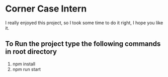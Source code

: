 # Corner Case Intern

I really enjoyed this project, so I took some time to do it right, I hope you like it.

## To Run the project type the following commands in root directory

1. npm install
2. npm run start
